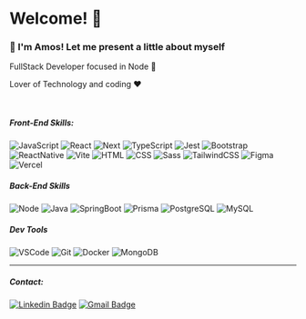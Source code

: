 <div align="left">

# Welcome! 👋
### 👋 I'm Amos! Let me present a little about myself

FullStack Developer focused in Node :eyes:
 
Lover of Technology and coding :heart:

<br />

##### Front-End Skills:
<img src="https://img.shields.io/badge/JavaScript-323330?style=for-the-badge&logo=javascript&logoColor=F7DF1E" alt="JavaScript" /> 
<img src="https://img.shields.io/badge/React-20232A?style=for-the-badge&logo=react&logoColor=61DAFB" alt="React" />  
<img src="https://img.shields.io/badge/next.js-000000?style=for-the-badge&logo=nextdotjs&logoColor=white" alt="Next" /> 
<img src="https://img.shields.io/badge/TypeScript-007ACC?style=for-the-badge&logo=typescript&logoColor=white" alt="TypeScript" /> 
<img src="https://img.shields.io/badge/-jest-%23C21325?style=for-the-badge&logo=jest&logoColor=white" alt="Jest" />
<img src="https://img.shields.io/badge/Bootsrap-5a4180?style=for-the-badge&logo=bootstrap&logoColor=white" alt="Bootstrap" />
<img src="https://img.shields.io/badge/React_Native-20232A?style=for-the-badge&logo=react&logoColor=61DAFB" alt="ReactNative" /> 
<img src="https://img.shields.io/badge/vite-%23646CFF.svg?style=for-the-badge&logo=vite&logoColor=white" alt="Vite" />

<img src="https://img.shields.io/badge/HTML5-E34F26?style=for-the-badge&logo=html5&logoColor=white" alt="HTML"/>
<img src="https://img.shields.io/badge/CSS3-1572B6?style=for-the-badge&logo=css3&logoColor=white" alt="CSS" /> 
<img src="https://img.shields.io/badge/Sass-cf649a?style=for-the-badge&logo=Sass&logoColor=white" alt="Sass" />
<img src="https://img.shields.io/badge/Tailwind_CSS-0ea5e9?style=for-the-badge&logo=tailwind-css&logoColor=white" alt="TailwindCSS" /> 
<img src="https://img.shields.io/badge/Figma-F24E1E?style=for-the-badge&logo=figma&logoColor=white" alt="Figma" />
<img src="https://img.shields.io/badge/vercel-%23000000.svg?style=for-the-badge&logo=vercel&logoColor=white" alt="Vercel" />

<br />

##### Back-End Skills
<img src="https://img.shields.io/badge/Node.js-43853D?style=for-the-badge&logo=node.js&logoColor=white" alt="Node" />
<img src="https://img.shields.io/badge/Java-F24E1E?style=for-the-badge&logo=openjdk&logoColor=white" alt="Java" />
<img src="https://img.shields.io/badge/SpringBoot-6DB33F?style=for-the-badge&logo=Spring&logoColor=white" alt="SpringBoot" />
<img src="https://img.shields.io/badge/Prisma-3982CE?style=for-the-badge&logo=Prisma&logoColor=white" alt="Prisma" />
<img src="https://img.shields.io/badge/postgresql-4169e1?style=for-the-badge&logo=postgresql&logoColor=white" alt="PostgreSQL" />
<img src="https://img.shields.io/badge/-MySQL-4479A1?style=for-the-badge&logo=mysql&labelColor=4479A1&logoColor=FFF" alt="MySQL" />

<br />

##### Dev Tools
<img src="https://img.shields.io/badge/Visual%20Studio%20Code-007ACC?style=for-the-badge&logo=visualstudiocode&logoColor=white" alt="VSCode" />
<img src="https://img.shields.io/badge/git-%23F05033.svg?style=for-the-badge&logo=git&logoColor=white" alt="Git" />
<img src="https://img.shields.io/badge/docker-257bd6?style=for-the-badge&logo=docker&logoColor=white" alt="Docker" />
<img src="https://img.shields.io/badge/-MongoDB-13aa52?style=for-the-badge&logo=mongodb&logoColor=white" alt="MongoDB" />

---
##### Contact:
[![Linkedin Badge](https://img.shields.io/badge/-LinkedIn-blue?style=for-the-badge&logo=Linkedin&logoColor=white&link=https://www.linkedin.com/in/amos-barbato/)](https://www.linkedin.com/in/amos-barbato/)
[![Gmail Badge](https://img.shields.io/badge/-Gmail-c14438?style=for-the-badge&logo=Gmail&logoColor=white&link=mailto:amosbarbato@gmail.com)](mailto:amosbarbato@gmail.com)

</div>
